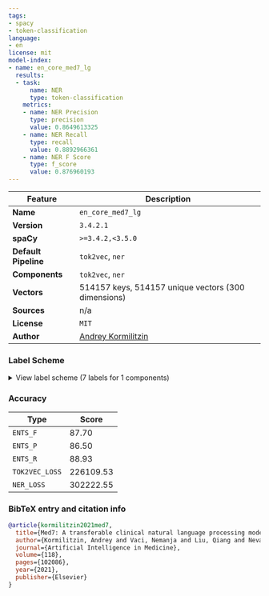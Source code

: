 ```yaml
---
tags:
- spacy
- token-classification
language:
- en
license: mit
model-index:
- name: en_core_med7_lg
  results:
  - task:
      name: NER
      type: token-classification
    metrics:
    - name: NER Precision
      type: precision
      value: 0.8649613325
    - name: NER Recall
      type: recall
      value: 0.8892966361
    - name: NER F Score
      type: f_score
      value: 0.876960193
---
```

| Feature | Description |
| --- | --- |
| **Name** | `en_core_med7_lg` |
| **Version** | `3.4.2.1` |
| **spaCy** | `>=3.4.2,<3.5.0` |
| **Default Pipeline** | `tok2vec`, `ner` |
| **Components** | `tok2vec`, `ner` |
| **Vectors** | 514157 keys, 514157 unique vectors (300 dimensions) |
| **Sources** | n/a |
| **License** | `MIT` |
| **Author** | [Andrey Kormilitzin](https://www.kormilitzin.com/) |

### Label Scheme

<details>

<summary>View label scheme (7 labels for 1 components)</summary>

| Component | Labels |
| --- | --- |
| **`ner`** | `DOSAGE`, `DRUG`, `DURATION`, `FORM`, `FREQUENCY`, `ROUTE`, `STRENGTH` |

</details>

### Accuracy

| Type | Score |
| --- | --- |
| `ENTS_F` | 87.70 |
| `ENTS_P` | 86.50 |
| `ENTS_R` | 88.93 |
| `TOK2VEC_LOSS` | 226109.53 |
| `NER_LOSS` | 302222.55 |

### BibTeX entry and citation info

```bibtex
@article{kormilitzin2021med7,
  title={Med7: A transferable clinical natural language processing model for electronic health records},
  author={Kormilitzin, Andrey and Vaci, Nemanja and Liu, Qiang and Nevado-Holgado, Alejo},
  journal={Artificial Intelligence in Medicine},
  volume={118},
  pages={102086},
  year={2021},
  publisher={Elsevier}
}
```